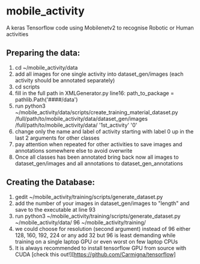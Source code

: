 # mobile_activity
A keras Tensorflow code using Mobilenetv2 to recognise Robotic or Human activities

## Preparing the data:
1. cd ~/mobile_activity/data
2. add all images for one single activity into dataset_gen/images (each activity should be annotated separately)
3. cd scripts
4. fill in the full path in XMLGenerator.py line16: path_to_package = pathlib.Path('####/data')
5. run python3 ~/mobile_activity/data/scripts/create_training_material_dataset.py /full/path/to/mobile_activity/data/dataset_gen/images /full/path/to/mobile_activity/data/ '1st_activity' '0'
6. change only the name and label of activity starting with label 0 up in the last 2 arguments for other classes 
7. pay attention when repeated for other activities to save images and annotations somewhere else to avoid overwrite
8. Once all classes has been annotated bring back now all images to dataset_gen/images and all annotations to dataset_gen_annotations 

## Creating the Database:
1. gedit ~/mobile_activity/training/scripts/generate_dataset.py
2. add the number of your images in dataset_gen/images to "length" and save to the executable at line 93
3. run python3 ~/mobile_activity/training/scripts/generate_dataset.py ~/mobile_activity/data/ 96 ~/mobile_activity/training/  
4. we could choose for resolution (second argument) instead of 96 either 128, 160, 192, 224 or any add 32 but 96 is least demanding while training on a single laptop GPU or even worst on few laptop CPUs
5. It is always recommended to install tensorflow GPU from source with CUDA [check this out!][https://github.com/Carmigna/tensorflow]

##
